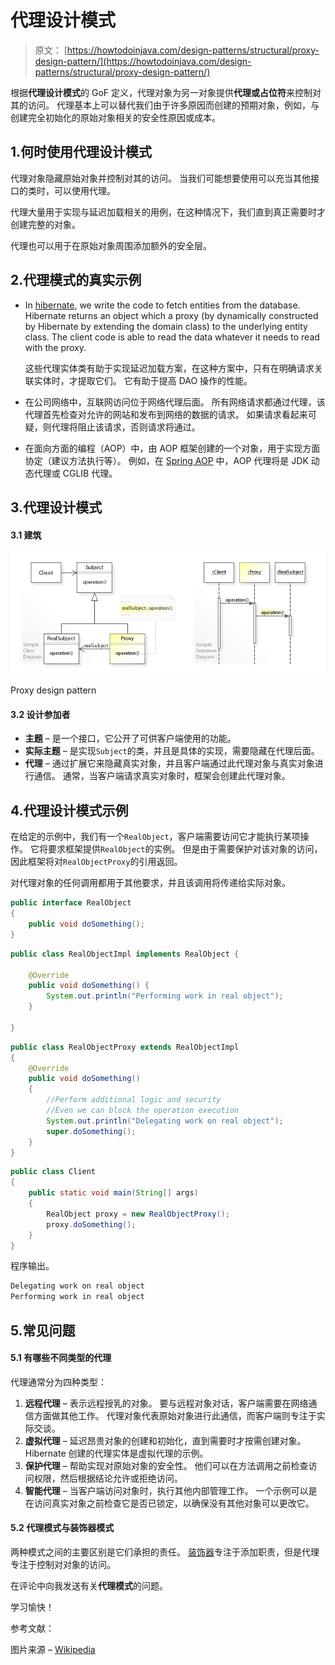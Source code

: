 # 代理设计模式

> 原文： [https://howtodoinjava.com/design-patterns/structural/proxy-design-pattern/](https://howtodoinjava.com/design-patterns/structural/proxy-design-pattern/)

根据**代理设计模式**的 GoF 定义，代理对象为另一对象提供**代理或占位符**来控制对其的访问。 代理基本上可以替代我们由于许多原因而创建的预期对象，例如，与创建完全初始化的原始对象相关的安全性原因或成本。

## 1.何时使用代理设计模式

代理对象隐藏原始对象并控制对其的访问。 当我们可能想要使用可以充当其他接口的类时，可以使用代理。

代理大量用于实现与延迟加载相关的用例，在这种情况下，我们直到真正需要时才创建完整的对象。

代理也可以用于在原始对象周围添加额外的安全层。

## 2.代理模式的真实示例

*   In [hibernate](https://howtodoinjava.com/hibernate-tutorials/), we write the code to fetch entities from the database. Hibernate returns an object which a proxy (by dynamically constructed by Hibernate by extending the domain class) to the underlying entity class. The client code is able to read the data whatever it needs to read with the proxy.

    这些代理实体类有助于实现延迟加载方案，在这种方案中，只有在明确请求关联实体时，才提取它们。 它有助于提高 DAO 操作的性能。

*   在公司网络中，互联网访问位于网络代理后面。 所有网络请求都通过代理，该代理首先检查对允许的网站和发布到网络的数据的请求。 如果请求看起来可疑，则代理将阻止该请求，否则请求将通过。
*   在面向方面的编程（AOP）中，由 AOP 框架创建的一个对象，用于实现方面协定（建议方法执行等）。 例如，在 [Spring AOP](https://howtodoinjava.com/spring-aop/spring-aop-aspectj-example-tutorial-using-annotation-config/) 中，AOP 代理将是 JDK 动态代理或 CGLIB 代理。

## 3.代理设计模式

#### 3.1 建筑

![Proxy design pattern](img/21193e0f84ef754a8fdba8ec7d26646b.png)

Proxy design pattern



#### 3.2 设计参加者

*   **主题** – 是一个接口，它公开了可供客户端使用的功能。
*   **实际主题** – 是实现`Subject`的类，并且是具体的实现，需要隐藏在代理后面。
*   **代理** – 通过扩展它来隐藏真实对象，并且客户端通过此代理对象与真实对象进行通信。 通常，当客户端请求真实对象时，框架会创建此代理对象。

## 4.代理设计模式示例

在给定的示例中，我们有一个`RealObject`，客户端需要访问它才能执行某项操作。 它将要求框架提供`RealObject`的实例。 但是由于需要保护对该对象的访问，因此框架将对`RealObjectProxy`的引用返回。

对代理对象的任何调用都用于其他要求，并且该调用将传递给实际对象。

```java
public interface RealObject 
{
	public void doSomething();
}

```

```java
public class RealObjectImpl implements RealObject {

	@Override
	public void doSomething() {
		System.out.println("Performing work in real object");
	}

}

```

```java
public class RealObjectProxy extends RealObjectImpl 
{
	@Override
	public void doSomething() 
	{
		//Perform additional logic and security
		//Even we can block the operation execution
		System.out.println("Delegating work on real object");
		super.doSomething();
	}
}

```

```java
public class Client 
{
	public static void main(String[] args) 
	{
		RealObject proxy = new RealObjectProxy();
		proxy.doSomething();
	}
}

```

程序输出。

```java
Delegating work on real object
Performing work in real object

```

## 5.常见问题

#### 5.1 有哪些不同类型的代理

代理通常分为四种类型：

1.  **远程代理** – 表示远程授乳的对象。 要与远程对象对话，客户端需要在网络通信方面做其他工作。 代理对象代表原始对象进行此通信，而客户端则专注于实际交谈。
2.  **虚拟代理** – 延迟昂贵对象的创建和初始化，直到需要时才按需创建对象。 Hibernate 创建的代理实体是虚拟代理的示例。
3.  **保护代理** – 帮助实现对原始对象的安全性。 他们可以在方法调用之前检查访问权限，然后根据结论允许或拒绝访问。
4.  **智能代理** – 当客户端访问对象时，执行其他内部管理工作。 一个示例可以是在访问真实对象之前检查它是否已锁定，以确保没有其他对象可以更改它。

#### 5.2 代理模式与装饰器模式

两种模式之间的主要区别是它们承担的责任。 [装饰器](https://howtodoinjava.com/design-patterns/structural/decorator-design-pattern/)专注于添加职责，但是代理专注于控制对对象的访问。

在评论中向我发送有关**代理模式**的问题。

学习愉快！

参考文献：

图片来源 – [Wikipedia](https://en.wikipedia.org/wiki/Proxy_pattern)